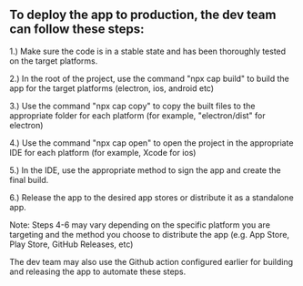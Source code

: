 ## To deploy the app to production, the dev team can follow these steps:

1.) Make sure the code is in a stable state and has been thoroughly tested on the target platforms.

2.) In the root of the project, use the command "npx cap build" to build the app for the target platforms 
(electron, ios, android etc)

3.) Use the command "npx cap copy" to copy the built files to the appropriate folder for each platform 
(for example, "electron/dist" for electron)

4.) Use the command "npx cap open" to open the project in the appropriate IDE for each platform 
(for example, Xcode for ios)

5.) In the IDE, use the appropriate method to sign the app and create the final build.

6.) Release the app to the desired app stores or distribute it as a standalone app.

Note: Steps 4-6 may vary depending on the specific platform you are targeting and the method you choose to distribute
 the app (e.g. App Store, Play Store, GitHub Releases, etc)

The dev team may also use the Github action configured earlier for building and releasing the app to automate these steps.
